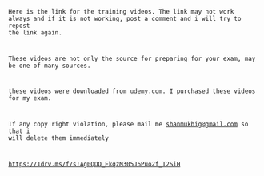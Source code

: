 <code>

Here is the link for the training videos. The link may not work always and if it is not working, post a comment and i will try to repost the link again.

These videos are not only the source for preparing for your exam, may be one of many sources.

these videos were downloaded from udemy.com. I purchased these videos for my exam.

If any copy right violation, please mail me shanmukhig@gmail.com so that i will delete them immediately

https://1drv.ms/f/s!Ag0QOO_EkqzM305J6Puo2f_T2SiH

</code>
